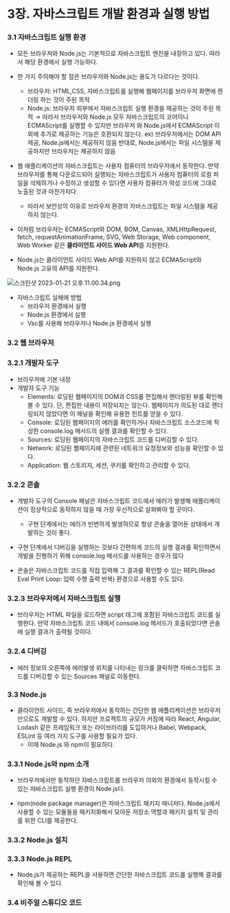 # 3장. 자바스크립트 개발 환경과 실행 방법

### 3.1 자바스크립트 실행 환경

-   모든 브라우저와 Node.js는 기본적으로 자바스크립트 엔진을 내장하고 있다. 따라서 해당 환경에서 실행 가능하다.

-   한 가지 주의해야 할 점은 브라우저와 Node.js는 용도가 다르다는 것이다.
    -   브라우저: HTML,CSS, 자바스크립트를 실행해 웹페이지를 브라우저 화면에 렌더링 하는 것이 주된 목적
    -   Node.js: 브라우저 외부에서 자바스크립트 실행 환경을 제공하는 것이 주된 목적
    → 따라서 브라우저와 Node.js 모두 자바스크립트의 코어이니 ECMAScript를 실행할 수 있지만 브라우저
    와 Node.js에서 ECMAScript 이외에 추가로 제공하는 기능은 호환되지 않는다.
    ex) 브라우저에서는 DOM API 제공, Node.js에서는 제공하지 않음
            반대로, Node.js에서는 파일 시스템을 제공하지만 브라우저는 제공하지 않음
-   웹 애플리케이션의 자바스크립트는 사용자 컴퓨터의 브라우저에서 동작한다. 만약 브라우저를 통해 다운로드되어 실행되는 자바스크립트가 사용자 컴퓨터의 로컬 파일을 삭제하거나 수정하고 생성할 수 있다면 사용자 컴퓨터가 악성 코드에 그대로 노출된 것과 마찬가지다

    -   따라서 보안상의 이유로 브라우저 환경의 자바스크립트는 파일 시스템을 제공하지 않는다.

-   이처럼 브라우저는 ECMAScript와 DOM, BOM, Canvas, XMLHttpRequest, fetch, requestAnimationFrame, SVG, Web Storage, Web component, Web Worker 같은 **클라이언트 사이드 Web API**를 지원한다.

-   Node.js는 클라이언트 사이드 Web API를 지원하지 않고 ECMAScript와 Node.js 고유의 API를 지원한다.

![스크린샷 2023-01-21 오후 11.00.34.png](https://s3-us-west-2.amazonaws.com/secure.notion-static.com/6d02931d-7512-488c-8a06-f690a3f74771/%E1%84%89%E1%85%B3%E1%84%8F%E1%85%B3%E1%84%85%E1%85%B5%E1%86%AB%E1%84%89%E1%85%A3%E1%86%BA_2023-01-21_%E1%84%8B%E1%85%A9%E1%84%92%E1%85%AE_11.00.34.png)

-   자바스크립트 실해애 방법
    -   브라우저 환경에서 실행
    -   Node.js 환경에서 실행
    -   Vsc를 사용해 브라우저나 Node.js 환경에서 실행

### 3.2 웹 브라우저

### 3.2.1 개발자 도구

-   브라우저에 기본 내장
-   개발자 도구 기능
    -   Elements: 로딩된 웹페이지의 DOM과 CSS를 편집해서 렌더링된 뷰를 확인해 볼 수 있다. 단, 편집한 내용이 저장되지는 않는다. 웹페이지가 의도된 대로 렌더링되지 않았다면 이 패널을 확인해 유용한 힌트를 얻을 수 있다.
    -   Console: 로딩된 웹페이지의 에러를 확인하거나 자바스크립트 소스코드에 작성한 console.log 메서드의 실행 결과를 확인할 수 있다.
    -   Sources: 로딩된 웹페이지의 자바스크립트 코드를 디버깅할 수 있다.
    -   Network: 로딩된 웹페이지에 관련된 네트워크 요청정보와 성능을 확인할 수 있다.
    -   Application: 웹 스토리지, 세션, 쿠키를 확인하고 관리할 수 있다.

### 3.2.2 콘솔

-   개발자 도구의 Console 패널은 자바스크립트 코드에서 에러가 발생해 애플리케이션이 정상적으로 동작하지 않을 때 가장 우선적으로 살펴봐야 할 곳이다.
    -   구현 단계에서는 에러가 빈번하게 발생하므로 항상 콘솔을 열어둔 상태에서 개발하는 것이 좋다.
-   구현 단계에서 디버깅을 실행하는 것보다 간편하게 코드의 실행 결과를 확인하면서 개발을 진행하기 위해 console.log 메서드를 사용하는 경우가 많다

-   콘솔은 자바스크립트 코드를 직접 입력해 그 결과를 확인할 수 있는 REPL(Read Eval Print Loop: 입력 수행 출력 반복) 환경으로 사용할 수도 있다.

### 3.2.3 브라우저에서 자바스크립트 실행

-   브라우저는 HTML 파일을 로드하면 script 태그에 포함된 자바스크립트 코드를 실행한다. 만약 자바스크립트 코드 내에서 console.log 메서드가 호출되었다면 콘솔에 실행 결과가 출력될 것이다.

### 3.2.4 디버깅

-   에러 정보의 오른쪽에 에러발생 위치를 나타내는 링크를 클릭하면 자바스크립트 코드를 디버깅할 수 있는 Sources 패널로 이동한다.

### 3.3 Node.js

-   클라이언트 사이드, 즉 브라우저에서 동작하는 간단한 웹 애플리케이션은 브라우저만으로도 개발할 수 있다. 하지만 프로젝트의 규모가 커짐에 따라 React, Angular, Lodash 같은 프레임워크 또는 라이브러리를 도입하거나 Babel, Webpack, ESLint 등 여러 가지 도구를 사용할 필요가 있다.
    -   이때 Node.js 와 npm이 필요하다.

### 3.3.1 Node.js와 npm 소개

-   브라우저에서만 동작하던 자바스크립트를 브라우저 이외의 환경에서 동작시킬 수 있는 자바스크립트 실행 환경이 Node.js다.

-   npm(node package manager)은 자바스크립트 패키지 매니저다. Node.js에서 사용할 수 있는 모듈들을 패키지화해서 모아둔 저장소 역할과 패키지 설치 및 관리를 위한 CLI를 제공한다.

### 3.3.2 Node.js 설치

### 3.3.3 Node.js REPL

-   Node.js가 제공하는 REPL을 사용하면 간단한 자바스크립트 코드를 실행해 결과를 확인해 볼 수 있다.

### 3.4 비주얼 스튜디오 코드
